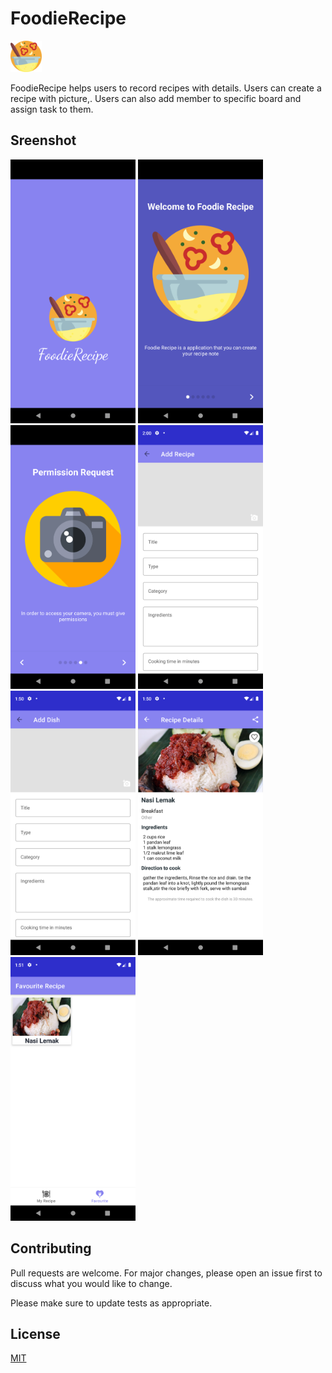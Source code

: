 # FoodieRecipe
<img src="app/src/main/res/drawable/cooking.png" 
  alt="Main Page" width ="50" height = "50" />


FoodieRecipe helps users to record recipes with details. Users can create a recipe with picture,. Users can also add member to specific board and assign task to them.

## Sreenshot
<img src="app/src/main/res/drawable-v24/scene1.png" 
  alt="Splash" width="200"/>
<img src="app/src/main/res/drawable-v24/scene2.png"
  alt="Onboarding" width="200"/>
<img src="app/src/main/res/drawable-v24/scene3.png"
  alt="Permission" width="200"/>
<img src="app/src/main/res/drawable-v24/scene4.png"
  alt="Home" width="200"/>
<img src="app/src/main/res/drawable-v24/scene5.png"
  alt="Add recipe" width="200"/>
<img src="app/src/main/res/drawable-v24/scene6.png"
  alt="Recipe details" width="200"/>
<img src="app/src/main/res/drawable-v24/scene7.png"
  alt="Favourite" width="200"/>



## Contributing
Pull requests are welcome. For major changes, please open an issue first to discuss what you would like to change.

Please make sure to update tests as appropriate.

## License
[MIT](https://choosealicense.com/licenses/mit/)
